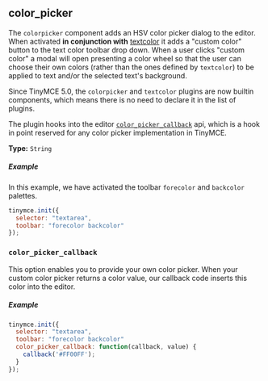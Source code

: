 ## color_picker

The `colorpicker` component adds an HSV color picker dialog to the editor. When activated **in conjunction with** [textcolor](../textcolor/) it adds a "custom color" button to the text color toolbar drop down. When a user clicks "custom color" a modal will open presenting a color wheel so that the user can choose their own colors (rather than the ones defined by `textcolor`) to be applied to text and/or the selected text's background.

Since TinyMCE 5.0, the `colorpicker` and `textcolor` plugins are now builtin components, which means there is no need to declare it in the list of plugins.

The plugin hooks into the editor [`color_picker_callback`](#color_picker_callback) api, which is a hook in point reserved for any color picker implementation in TinyMCE.

**Type:** `String`

##### Example

In this example, we have activated the toolbar `forecolor` and `backcolor` palettes.

```js
tinymce.init({
  selector: "textarea",
  toolbar: "forecolor backcolor"
});
```

### `color_picker_callback`

This option enables you to provide your own color picker. When your custom color picker returns a color value, our callback code inserts this color into the editor.

##### Example

```js
tinymce.init({
  selector: "textarea",
  toolbar: "forecolor backcolor"
  color_picker_callback: function(callback, value) {
    callback('#FF00FF');
  }
});
```
